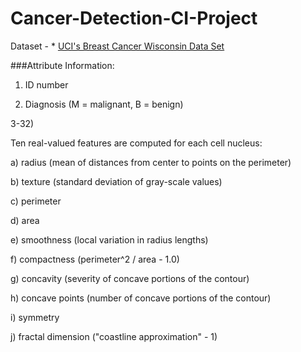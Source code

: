 # Cancer-Detection-CI-Project

Dataset - * [UCI's Breast Cancer Wisconsin Data Set](https://archive.ics.uci.edu/ml/datasets/Breast+Cancer+Wisconsin+(Diagnostic))

###Attribute Information:

1) ID number 

2) Diagnosis (M = malignant, B = benign) 

3-32) 

Ten real-valued features are computed for each cell nucleus: 

a) radius (mean of distances from center to points on the perimeter) 

b) texture (standard deviation of gray-scale values) 

c) perimeter 

d) area 

e) smoothness (local variation in radius lengths) 

f) compactness (perimeter^2 / area - 1.0) 

g) concavity (severity of concave portions of the contour) 

h) concave points (number of concave portions of the contour) 

i) symmetry 

j) fractal dimension ("coastline approximation" - 1)

